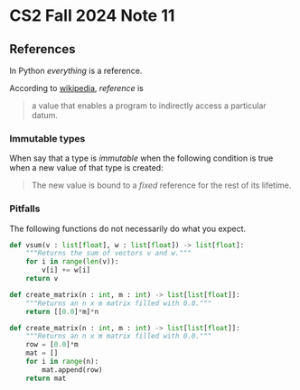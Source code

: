 # CS2 Fall 2024 Note 11

## References

In Python *everything* is a reference.

According to
[wikipedia](https://en.wikipedia.org/wiki/Reference_(computer_science)),
*reference* is

> a value that enables a program to indirectly access a particular datum.

### Immutable types

When say that a type is *immutable* when the following condition is true when a
new value of that type is created:

> The new value is bound to a *fixed* reference for the rest of its lifetime.

### Pitfalls

The following functions do not necessarily do what you expect.

```python
def vsum(v : list[float], w : list[float]) -> list[float]:
    """Returns the sum of vectors v and w."""
    for i in range(len(v)):
        v[i] += w[i]
    return v
```

```python
def create_matrix(n : int, m : int) -> list[list[float]]:
    """Returns an n x m matrix filled with 0.0."""
    return [[0.0]*m]*n
```

```python
def create_matrix(n : int, m : int) -> list[list[float]]:
    """Returns an n x m matrix filled with 0.0."""
    row = [0.0]*m
    mat = []
    for i in range(n):
        mat.append(row)
    return mat
```
